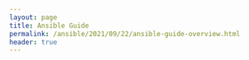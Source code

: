 ```yaml
---
layout: page
title: Ansible Guide
permalink: /ansible/2021/09/22/ansible-guide-overview.html
header: true
---
```

